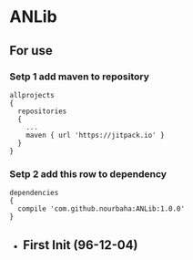 # ANLib

## For use
### Setp 1 add maven to repository
```
allprojects 
{
  repositories
  {
    ...
    maven { url 'https://jitpack.io' }
  }
}
```
### Setp 2 add this row to dependency
```
dependencies
{
  compile 'com.github.nourbaha:ANLib:1.0.0'
}
```

- ## First Init (96-12-04)
